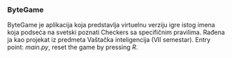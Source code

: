 ### ByteGame
ByteGame je aplikacija koja predstavlja virtuelnu verziju igre istog imena koja podseća na svetski poznati Checkers sa specifičnim pravilima. Rađena ja kao projekat iz predmeta Vaštačka inteligencija (VII semestar).
Entry point: _main.py_, reset the game by pressing _R_.
